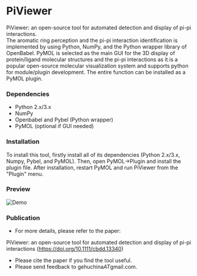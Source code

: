 # PiViewer
PiViewer: an open-source tool for automated detection and display of pi-pi interactions.  
The aromatic ring perception and the pi-pi interaction identification is implemented by using Python, NumPy, and the Python wrapper library of OpenBabel. PyMOL is selected as the main GUI for the 3D display of protein/ligand molecular structures and the pi-pi interactions as it is a popular open-source molecular visualization system and supports python for module/plugin development. The entire function can be installed as a PyMOL plugin.

### Dependencies
- Python 2.x/3.x
- NumPy
- Openbabel and Pybel (Python wrapper)
- PyMOL (optional if GUI needed)

### Installation
To install this tool, firstly install all of its dependencies (Python 2.x/3.x, Numpy, Pybel, and PyMOL). Then, open PyMOL->Plugin and install the plugin file. After installation, restart PyMOL and run PiViewer from the "Plugin" menu.

### Preview
![Demo](https://github.com/klmh001/PiViewer/raw/master/Demo.png)

### Publication
- For more details, please refer to the paper:

PiViewer: an open-source tool for automated detection and display of pi-pi interactions (https://doi.org/10.1111/cbdd.13340)

- Please cite the paper if you find the tool useful.
- Please send feedback to gehuchina*AT*gmail.com.
